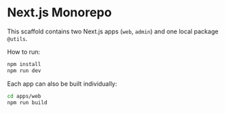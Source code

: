 # Next.js Monorepo

This scaffold contains two Next.js apps (`web`, `admin`) and one local package `@utils`.

How to run:

```bash
npm install
npm run dev
```

Each app can also be built individually:

```bash
cd apps/web
npm run build
```